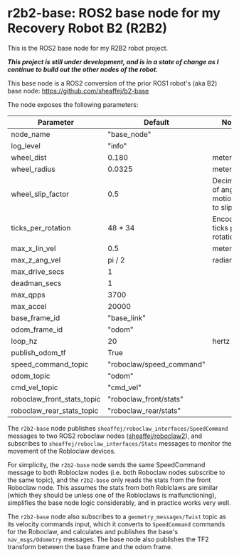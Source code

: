 # r2b2-base: ROS2 base node for my Recovery Robot B2 (R2B2)

This is the ROS2 base node for my R2B2 robot project.

***This project is still under development, and is in a state of change as I continue to build out the other nodes of the robot.***

This base node is a ROS2 conversion of the prior ROS1 robot's (aka B2) base node: https://github.com/sheaffej/b2-base

The node exposes the following parameters:

| Parameter | Default | Notes |
| --- | --- | --- |
| node_name | "base_node" | |
| log_level | "info" | |
| wheel_dist | 0.180  | meters | 
| wheel_radius | 0.0325  | meters | 
| wheel_slip_factor | 0.5  | Decimal % of angular motion lost to slip | 
| ticks_per_rotation | 48 * 34  | Encoder ticks per rotation | 
| max_x_lin_vel | 0.5 | meters/sec | 
| max_z_ang_vel | pi / 2 | radians/sec | 
| max_drive_secs | 1 | |
| deadman_secs | 1 | |
| max_qpps | 3700 | |
| max_accel | 20000 | |
| base_frame_id | "base_link" | |
| odom_frame_id | "odom" | |
| loop_hz | 20  | hertz | 
| publish_odom_tf | True | |
| speed_command_topic | "roboclaw/speed_command" | |
| odom_topic | "odom" | |
| cmd_vel_topic | "cmd_vel" | |
| roboclaw_front_stats_topic | "roboclaw_front/stats" | |
| roboclaw_rear_stats_topic | "roboclaw_rear/stats" | |

The `r2b2-base` node publishes `sheaffej/roboclaw_interfaces/SpeedCommand` messages to two ROS2 roboclaw nodes ([sheaffej/roboclaw2](https://github.com/sheaffej/roboclaw_driver2)), and subscribes to `sheaffej/roboclaw_interfaces/Stats` messages to monitor the movement of the Robloclaw devices. 

For simplicity, the `r2b2-base` node sends the same SpeedCommand message to both Robloclaw nodes (i.e. both Roboclaw nodes subscribe to the same topic), and the `r2b2-base` only reads the stats from the front Roboclaw node. This assumes the stats from both Roblclaws are similar (which they should be unless one of the Robloclaws is malfunctioning), simplifies the base node logic considerably, and in practice works very well.

The `r2b2-base` node also subscribes to a `geometry_messages/Twist` topic as its velocity commands input, which it converts to `SpeedCommand` commands for the Roboclaw, and calculates and publishes the base's `nav_msgs/Odometry` messages. The base node also publishes the TF2 transform between the base frame and the odom frame.